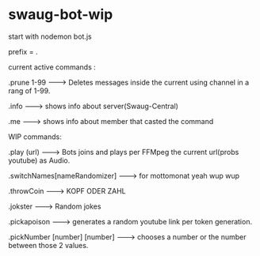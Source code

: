 # swaug-bot-wip

start with nodemon bot.js

prefix = .

current active commands :

.prune 1-99 ---> Deletes messages inside the current using channel in a rang of 1-99.

.info ---> shows info about server(Swaug-Central)

.me ---> shows info about member that casted the command

WIP commands:

.play (url) ---> Bots joins and plays per FFMpeg the current url(probs youtube) as Audio.

.switchNames[nameRandomizer] ---> for mottomonat yeah wup wup

.throwCoin ---> KOPF ODER ZAHL

.jokster ---> Random jokes 

.pickapoison ---> generates a random youtube link per token generation.

.pickNumber [number] [number] ---> chooses a number or the number between those 2 values.
